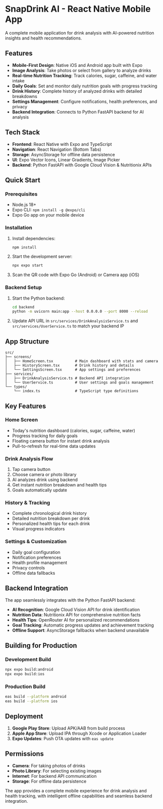 # SnapDrink AI - React Native Mobile App

A complete mobile application for drink analysis with AI-powered nutrition insights and health recommendations.

## Features

- **Mobile-First Design**: Native iOS and Android app built with Expo
- **Image Analysis**: Take photos or select from gallery to analyze drinks  
- **Real-time Nutrition Tracking**: Track calories, sugar, caffeine, and water intake
- **Daily Goals**: Set and monitor daily nutrition goals with progress tracking
- **Drink History**: Complete history of analyzed drinks with detailed breakdowns
- **Settings Management**: Configure notifications, health preferences, and privacy
- **Backend Integration**: Connects to Python FastAPI backend for AI analysis

## Tech Stack

- **Frontend**: React Native with Expo and TypeScript
- **Navigation**: React Navigation (Bottom Tabs)
- **Storage**: AsyncStorage for offline data persistence
- **UI**: Expo Vector Icons, Linear Gradients, Image Picker
- **Backend**: Python FastAPI with Google Cloud Vision & Nutritionix APIs

## Quick Start

### Prerequisites
- Node.js 18+
- Expo CLI: `npm install -g @expo/cli`
- Expo Go app on your mobile device

### Installation

1. Install dependencies:
   ```bash
   npm install
   ```

2. Start the development server:
   ```bash
   npx expo start
   ```

3. Scan the QR code with Expo Go (Android) or Camera app (iOS)

### Backend Setup

1. Start the Python backend:
   ```bash
   cd backend
   python -m uvicorn main:app --host 0.0.0.0 --port 8000 --reload
   ```

2. Update API URL in `src/services/DrinkAnalysisService.ts` and `src/services/UserService.ts` to match your backend IP

## App Structure

```
src/
├── screens/
│   ├── HomeScreen.tsx          # Main dashboard with stats and camera
│   ├── HistoryScreen.tsx       # Drink history and details  
│   └── SettingsScreen.tsx      # App settings and preferences
├── services/
│   ├── DrinkAnalysisService.ts # Backend API integration
│   └── UserService.ts          # User settings and goals management
└── types/
    └── index.ts                # TypeScript type definitions
```

## Key Features

### Home Screen
- Today's nutrition dashboard (calories, sugar, caffeine, water)
- Progress tracking for daily goals
- Floating camera button for instant drink analysis
- Pull-to-refresh for real-time data updates

### Drink Analysis Flow
1. Tap camera button
2. Choose camera or photo library
3. AI analyzes drink using backend
4. Get instant nutrition breakdown and health tips
5. Goals automatically update

### History & Tracking
- Complete chronological drink history
- Detailed nutrition breakdown per drink
- Personalized health tips for each drink
- Visual progress indicators

### Settings & Customization
- Daily goal configuration
- Notification preferences  
- Health profile management
- Privacy controls
- Offline data fallbacks

## Backend Integration

The app seamlessly integrates with the Python FastAPI backend:

- **AI Recognition**: Google Cloud Vision API for drink identification
- **Nutrition Data**: Nutritionix API for comprehensive nutrition facts
- **Health Tips**: OpenRouter AI for personalized recommendations
- **Goal Tracking**: Automatic progress updates and achievement tracking
- **Offline Support**: AsyncStorage fallbacks when backend unavailable

## Building for Production

### Development Build
```bash
npx expo build:android
npx expo build:ios
```

### Production Build
```bash
eas build --platform android
eas build --platform ios
```

## Deployment

1. **Google Play Store**: Upload APK/AAB from build process
2. **Apple App Store**: Upload IPA through Xcode or Application Loader
3. **Expo Updates**: Push OTA updates with `eas update`

## Permissions

- **Camera**: For taking photos of drinks
- **Photo Library**: For selecting existing images  
- **Internet**: For backend API communication
- **Storage**: For offline data persistence

The app provides a complete mobile experience for drink analysis and health tracking, with intelligent offline capabilities and seamless backend integration.